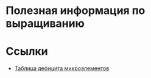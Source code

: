 # Полезная информация по выращиванию


# Ссылки

* [Таблица дефицита микроэлементов](http://www.ponics.ru/2009/03/micro-def-table/)
